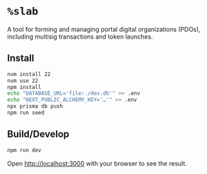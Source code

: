 # `%slab` #

A tool for forming and managing portal digital organizations (PDOs), including
multisig transactions and token launches.

## Install ##

```bash
nvm install 22
nvm use 22
npm install
echo "DATABASE_URL='file:./dev.db'" >> .env
echo "NEXT_PUBLIC_ALCHEMY_KEY='…'" >> .env
npx prisma db push
npm run seed
```

## Build/Develop ##

```bash
npm run dev
```

Open [http://localhost:3000](http://localhost:3000) with your browser to see
the result.

